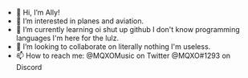 - 👋 Hi, I’m Ally!
- 👀 I’m interested in planes and aviation.
- 🌱 I’m currently learning oi shut up github I don't know programming languages I'm here for the lulz.
- 💞️ I’m looking to collaborate on literally nothing I'm useless.
- 📫 How to reach me:
@MQXOMusic on Twitter
@MQXO#1293 on Discord
